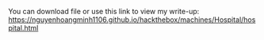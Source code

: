 You can download file or use this link to view my write-up: https://nguyenhoangminh1106.github.io/hackthebox/machines/Hospital/hospital.html


